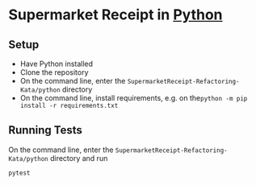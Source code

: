 # Supermarket Receipt in [Python](https://www.python.org/)

## Setup

* Have Python installed
* Clone the repository
* On the command line, enter the `SupermarketReceipt-Refactoring-Kata/python` directory
* On the command line, install requirements, e.g. on the`python -m pip install -r requirements.txt`

## Running Tests

On the command line, enter the `SupermarketReceipt-Refactoring-Kata/python` directory and run

```
pytest
```
